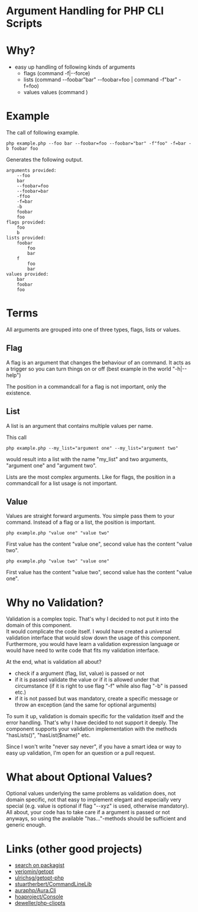 # Argument Handling for PHP CLI Scripts

# Why?

* easy up handling of following kinds of arguments
    * flags (command -f|--force)
    * lists (command --foobar"bar" --foobar=foo | command -f"bar" -f=foo)
    * values values (command <value>)

# Example

The call of following example.
```
php example.php --foo bar --foobar=foo --foobar="bar" -f"foo" -f=bar -b foobar foo
```

Generates the following output.
```
arguments provided:
    --foo
    bar
    --foobar=foo
    --foobar=bar
    -ffoo
    -f=bar
    -b
    foobar
    foo
flags provided:
    foo
    b
lists provided:
    foobar
        foo
        bar
    f
        foo
        bar
values provided:
    bar
    foobar
    foo
```

# Terms

All arguments are grouped into one of three types, flags, lists or values.

## Flag

A flag is an argument that changes the behaviour of an command. It acts as a trigger so you can turn things on or off (best example in the world "-h|--help")

The position in a commandcall for a flag is not important, only the existence.

## List

A list is an argument that contains multiple values per name.

This call
```
php example.php --my_list="argument one" --my_list="argument two"
```
would result into a list with the name "my_list" and two arguments, "argument one" and "argument two".

Lists are the most complex arguments. Like for flags, the position in a commandcall for a list usage is not important.

## Value

Values are straight forward arguments. You simple pass them to your command. Instead of a flag or a list, the position is important.

```
php example.php "value one" "value two"
```

First value has the content "value one", second value has the content "value two".

```
php example.php "value two" "value one"
```

First value has the content "value two", second value has the content "value one".


# Why no Validation?

Validation is a complex topic. That's why I decided to not put it into the domain of this component.  
It would complicate the code itself. I would have created a universal validation interface that would slow down the usage of this component. Furthermore, you would have learn a validation expression language or would have need to write code that fits my validation interface.

At the end, what is validation all about?
* check if a argument (flag, list, value) is passed or not
* if it is passed validate the value or if it is allowed under that circumstance (if it is right to use flag "-f" while also flag "-b" is passed etc.)
* if it is not passed but was mandatory, create a specific message or throw an exception (and the same for optional arguments)

To sum it up, validation is domain specific for the validation itself and the error handling. That's why I have decided to not support it deeply. The component supports your validation implementation with the methods "hasLists()", "hasList($name)" etc.

Since I won't write "never say never", if you have a smart idea or way to easy up validation, I'm open for an question or a pull request.

# What about Optional Values?

Optional values underlying the same problems as validation does, not domain specific, not that easy to implement elegant and especially very special (e.g. value is optional if flag "--xyz" is used, otherwise mandatory).
All about, your code has to take care if a argument is passed or not anyways, so using the available "has..."-methods should be sufficient and generic enough.

# Links (other good projects)

* [search on packagist](https://packagist.org/search/?search_query%5Bquery%5D=getopt)
* [yeriomin/getopt](https://github.com/yeriomin/getopt)
* [ulrichsg/getopt-php](https://github.com/ulrichsg/getopt-php)
* [stuartherbert/CommandLineLib](https://github.com/stuartherbert/CommandLineLib/)
* [auraphp/Aura.Cli](https://github.com/auraphp/Aura.Cli)
* [hoaproject/Console](https://github.com/hoaproject/Console)
* [deweller/php-cliopts](https://github.com/deweller/php-cliopts)
